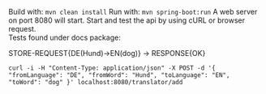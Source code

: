 Build with: `mvn clean install`
Run with: `mvn spring-boot:run`
A web server on port 8080 will start. Start and test the api by using cURL or browser request.\
Tests found under docs package:

STORE-REQUEST{DE(Hund)->EN(dog)} -> RESPONSE{OK}

`curl -i -H "Content-Type: application/json" -X POST -d '{
            "fromLanguage": "DE",
            "fromWord": "Hund",
            "toLanguage": "EN",
            "toWord": "dog"
        }' localhost:8080/translator/add`